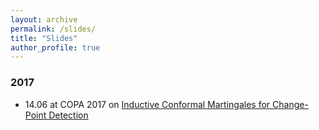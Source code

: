 ```yaml
---
layout: archive
permalink: /slides/
title: "Slides"
author_profile: true
---
```


### 2017

- 14.06 at COPA 2017 on [Inductive Conformal Martingales for Change-Point Detection](slides/copa-2017-pres.pdf)
